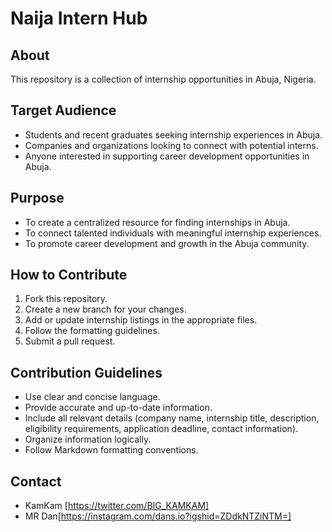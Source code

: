 
# Naija Intern Hub

## About

This repository is a collection of internship opportunities in Abuja, Nigeria. 

## Target Audience

* Students and recent graduates seeking internship experiences in Abuja.
* Companies and organizations looking to connect with potential interns.
* Anyone interested in supporting career development opportunities in Abuja.

## Purpose

* To create a centralized resource for finding internships in Abuja.
* To connect talented individuals with meaningful internship experiences.
* To promote career development and growth in the Abuja community.

## How to Contribute

1. Fork this repository.
2. Create a new branch for your changes.
3. Add or update internship listings in the appropriate files.
4. Follow the formatting guidelines.
5. Submit a pull request.

## Contribution Guidelines

* Use clear and concise language.
* Provide accurate and up-to-date information.
* Include all relevant details (company name, internship title, description, eligibility requirements, application deadline, contact information).
* Organize information logically.
* Follow Markdown formatting conventions.


## Contact

* KamKam [https://twitter.com/BIG_KAMKAM]
* MR Dan[https://instagram.com/dans.io?igshid=ZDdkNTZiNTM=]

